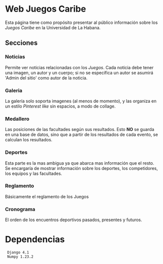 # Web Juegos Caribe

Esta página tiene como propósito presentar al público información sobre los *Juegos Caribe* en la Universidad de La Habana.

## Secciones

### Noticias

Permite ver noticias relacionadas con los *Juegos*. Cada noticia debe tener una imagen, un autor y un cuerpo; si no se especifica un autor se asumirá 'Admin del sitio' como autor de la noticia.

### Galeria

La galería solo soporta imagenes (al menos de momento), y las organiza en un estilo *Pinterest like* sin espacios, a modo de collage.

### Medallero

Las posiciones de las facultades según sus resultados. Esto **NO** se guarda en una base de datos, sino que a partir de los resultados de cada evento, se calculan los resultados.

### Deportes

Esta parte es la mas ambigua ya que abarca mas información que el resto. Se encargaría de mostrar información sobre los deportes, los competidores, los equipos y las facultades.

### Reglamento

Básicamente el reglamento de los Juegos

### Cronograma 

El orden de los encuentros deportivos pasados, presentes y futuros.

# Dependencias

     Django 4.1
     Numpy 1.23.2
 